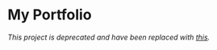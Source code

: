 # My Portfolio

*This project is deprecated and have been replaced with [this](https://github.com/alfredctchoi/alfredchoi-com-react).*
